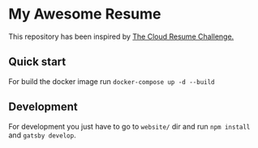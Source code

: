 # My Awesome Resume

This repository has been inspired by [The Cloud Resume Challenge.](https://cloudresumechallenge.dev/)

## Quick start

For build the docker image run `docker-compose up -d --build`

## Development

For development you just have to go to `website/` dir and run `npm install` and `gatsby develop`.
